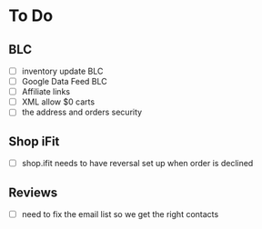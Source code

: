# To Do
## BLC
- [ ] inventory update BLC
- [ ] Google Data Feed BLC
- [ ] Affiliate links
- [ ] XML allow $0 carts
- [ ] the address and orders security
## Shop iFit
- [ ] shop.ifit needs to have reversal set up when order is declined
## Reviews
- [ ] need to fix the email list so we get the right contacts

